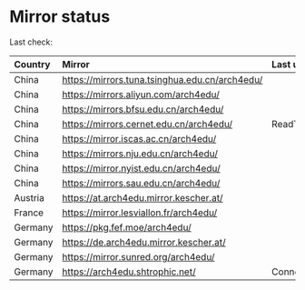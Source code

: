 <script src="./time.js"></script>
# Mirror status
Last check: <script type="text/javascript">localize(1753684971.2514834);</script>

|Country|Mirror|Last update|
|:------|:-----|:----------|
|China|https://mirrors.tuna.tsinghua.edu.cn/arch4edu/|<script type="text/javascript">localize(1753641990);</script>|
|China|https://mirrors.aliyun.com/arch4edu/|<script type="text/javascript">localize(1753641990);</script>|
|China|https://mirrors.bfsu.edu.cn/arch4edu/|<script type="text/javascript">localize(1753641990);</script>|
|China|https://mirrors.cernet.edu.cn/arch4edu/|ReadTimeout|
|China|https://mirror.iscas.ac.cn/arch4edu/|<script type="text/javascript">localize(1753641990);</script>|
|China|https://mirrors.nju.edu.cn/arch4edu/|<script type="text/javascript">localize(1753641990);</script>|
|China|https://mirror.nyist.edu.cn/arch4edu/|<script type="text/javascript">localize(1753641990);</script>|
|China|https://mirrors.sau.edu.cn/arch4edu/|<script type="text/javascript">localize(1753340397);</script>|
|Austria|https://at.arch4edu.mirror.kescher.at/|<script type="text/javascript">localize(1753641990);</script>|
|France|https://mirror.lesviallon.fr/arch4edu/|<script type="text/javascript">localize(1753641990);</script>|
|Germany|https://pkg.fef.moe/arch4edu/|<script type="text/javascript">localize(1753641990);</script>|
|Germany|https://de.arch4edu.mirror.kescher.at/|<script type="text/javascript">localize(1753641990);</script>|
|Germany|https://mirror.sunred.org/arch4edu/|<script type="text/javascript">localize(1753641990);</script>|
|Germany|https://arch4edu.shtrophic.net/|ConnectionError|

<script src="./tablefilter/tablefilter.js"></script>
<script src="./table.js"></script>